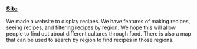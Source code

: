 ### [Site](https://ninjabreadlord.github.io/indochina/)

We made a website to display recipes. We have features of making recipes, seeing recipes, and filtering recipes by region. We hope this will allow people to find out about different cultures through food. There is also a map that can be used to search by region to find recipes in those regions.
